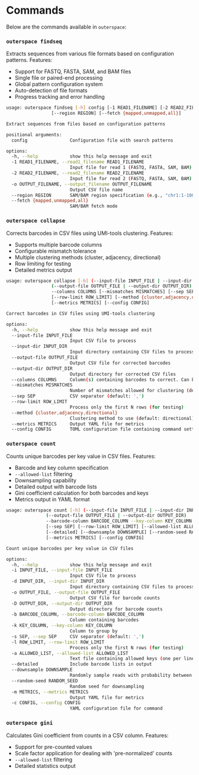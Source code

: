 # Commands

Below are the commands available in `outerspace`:

### `outerspace findseq`
Extracts sequences from various file formats based on configuration patterns. Features:
- Support for FASTQ, FASTA, SAM, and BAM files
- Single file or paired-end processing
- Global pattern configuration system
- Auto-detection of file formats
- Progress tracking and error handling

```bash
usage: outerspace findseq [-h] config [-1 READ1_FILENAME] [-2 READ2_FILENAME] [-o OUTPUT_FILENAME]
                 [--region REGION] [--fetch {mapped,unmapped,all}]

Extract sequences from files based on configuration patterns

positional arguments:
  config                Configuration file with search patterns

options:
  -h, --help            show this help message and exit
  -1 READ1_FILENAME, --read1_filename READ1_FILENAME
                        Input file for read 1 (FASTQ, FASTA, SAM, BAM) or single read file
  -2 READ2_FILENAME, --read2_filename READ2_FILENAME
                        Input file for read 2 (FASTQ, FASTA, SAM, BAM) for paired reads
  -o OUTPUT_FILENAME, --output_filename OUTPUT_FILENAME
                        Output CSV file name
  --region REGION       SAM/BAM region specification (e.g., "chr1:1-1000")
  --fetch {mapped,unmapped,all}
                        SAM/BAM fetch mode
```

### `outerspace collapse`
Corrects barcodes in CSV files using UMI-tools clustering. Features:
- Supports multiple barcode columns
- Configurable mismatch tolerance
- Multiple clustering methods (cluster, adjacency, directional)
- Row limiting for testing
- Detailed metrics output

```bash
usage: outerspace collapse [-h] (--input-file INPUT_FILE | --input-dir INPUT_DIR)
                 (--output-file OUTPUT_FILE | --output-dir OUTPUT_DIR)
                 --columns COLUMNS [--mismatches MISMATCHES] [--sep SEP]
                 [--row-limit ROW_LIMIT] [--method {cluster,adjacency,directional}]
                 [--metrics METRICS] [--config CONFIG]

Correct barcodes in CSV files using UMI-tools clustering

options:
  -h, --help            show this help message and exit
  --input-file INPUT_FILE
                        Input CSV file to process
  --input-dir INPUT_DIR
                        Input directory containing CSV files to process
  --output-file OUTPUT_FILE
                        Output CSV file for corrected barcodes
  --output-dir OUTPUT_DIR
                        Output directory for corrected CSV files
  --columns COLUMNS     Column(s) containing barcodes to correct. Can be a single column or comma-separated list
  --mismatches MISMATCHES
                        Number of mismatches allowed for clustering (default: 2)
  --sep SEP             CSV separator (default: ',')
  --row-limit ROW_LIMIT
                        Process only the first N rows (for testing)
  --method {cluster,adjacency,directional}
                        Clustering method to use (default: directional)
  --metrics METRICS     Output YAML file for metrics
  --config CONFIG       TOML configuration file containing command settings
```

### `outerspace count`
Counts unique barcodes per key value in CSV files. Features:
- Barcode and key column specification
- `--allowed-list` filtering
- Downsampling capability
- Detailed output with barcode lists
- Gini coefficient calculation for both barcodes and keys
- Metrics output in YAML format

```bash
usage: outerspace count [-h] (--input-file INPUT_FILE | --input-dir INPUT_DIR)
               (--output-file OUTPUT_FILE | --output-dir OUTPUT_DIR)
               --barcode-column BARCODE_COLUMN --key-column KEY_COLUMN
               [--sep SEP] [--row-limit ROW_LIMIT] [--allowed-list ALLOWED_LIST]
               [--detailed] [--downsample DOWNSAMPLE] [--random-seed RANDOM_SEED]
               [--metrics METRICS] [--config CONFIG]

Count unique barcodes per key value in CSV files

options:
  -h, --help            show this help message and exit
  -i INPUT_FILE, --input-file INPUT_FILE
                        Input CSV file to process
  -d INPUT_DIR, --input-dir INPUT_DIR
                        Input directory containing CSV files to process
  -o OUTPUT_FILE, --output-file OUTPUT_FILE
                        Output CSV file for barcode counts
  -D OUTPUT_DIR, --output-dir OUTPUT_DIR
                        Output directory for barcode counts
  -b BARCODE_COLUMN, --barcode-column BARCODE_COLUMN
                        Column containing barcodes
  -k KEY_COLUMN, --key-column KEY_COLUMN
                        Column to group by
  -s SEP, --sep SEP     CSV separator (default: ',')
  -l ROW_LIMIT, --row-limit ROW_LIMIT
                        Process only the first N rows (for testing)
  -a ALLOWED_LIST, --allowed-list ALLOWED_LIST
                        Text file containing allowed keys (one per line)
  --detailed            Include barcode lists in output
  --downsample DOWNSAMPLE
                        Randomly sample reads with probability between 0 and 1
  --random-seed RANDOM_SEED
                        Random seed for downsampling
  -m METRICS, --metrics METRICS
                        Output YAML file for metrics
  -c CONFIG, --config CONFIG
                        YAML configuration file for command
```

### `outerspace gini`
Calculates Gini coefficient from counts in a CSV column. Features:
- Support for pre-counted values
- Scale factor application for dealing with 'pre-normalized' counts
- `--allowed-list` filtering
- Detailed statistics output

```